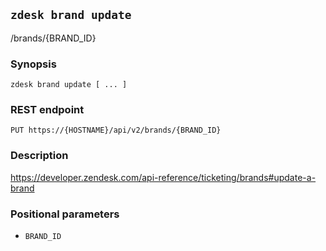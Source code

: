 ## `zdesk brand update`

/brands/{BRAND_ID}

### Synopsis

    zdesk brand update [ ... ]

### REST endpoint

    PUT https://{HOSTNAME}/api/v2/brands/{BRAND_ID}

### Description

https://developer.zendesk.com/api-reference/ticketing/brands#update-a-brand

### Positional parameters

* `BRAND_ID`

